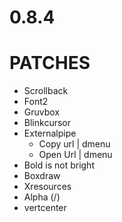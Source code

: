 # 0.8.4
# PATCHES
- Scrollback
- Font2
- Gruvbox
- Blinkcursor
- Externalpipe
	- Copy url | dmenu
	- Open Url | dmenu
- Bold is not bright
- Boxdraw 
- Xresources
- Alpha (/)
- vertcenter
